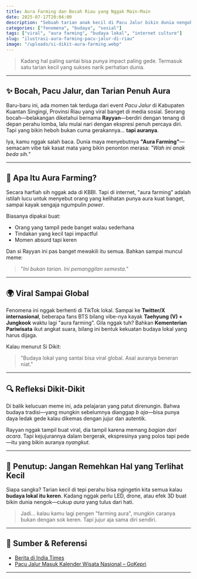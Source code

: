 ```yaml
---
title: Aura Farming dan Bocah Riau yang Nggak Main-Main
date: 2025-07-17T20:04:00
description: "Sebuah tarian anak kecil di Pacu Jalur bikin dunia nengok. Aura farming bukan cuma meme, tapi refleksi dari budaya yang bikin bangga."
categories: ["fenomena", "budaya", "sosial"]
tags: ["viral", "aura farming", "budaya lokal", "internet culture"]
slug: "ilustrasi-aura-farming-pacu-jalur-di-riau"
image: "/uploads/si-dikit-aura-farming.webp"
---
```


> Kadang hal paling santai bisa punya impact paling gede. Termasuk satu tarian kecil yang sukses narik perhatian dunia.

---

## ✨ Bocah, Pacu Jalur, dan Tarian Penuh Aura

Baru-baru ini, ada momen tak terduga dari event _Pacu Jalur_ di Kabupaten Kuantan Singingi, Provinsi Riau yang viral banget di media sosial. Seorang bocah—belakangan diketahui bernama **Rayyan**—berdiri dengan tenang di depan perahu lomba, lalu mulai nari dengan ekspresi penuh percaya diri. Tapi yang bikin heboh bukan cuma gerakannya... **tapi auranya**.

Iya, kamu nggak salah baca. Dunia maya menyebutnya **"Aura Farming"**—semacam vibe tak kasat mata yang bikin penonton merasa: _"Wah ini anak beda sih."_

---

## 🌊 Apa Itu Aura Farming?

Secara harfiah sih nggak ada di KBBI. Tapi di internet, "aura farming" adalah istilah lucu untuk menyebut orang yang kelihatan punya aura kuat banget, sampai kayak sengaja ngumpulin _power_.

Biasanya dipakai buat:

- Orang yang tampil pede banget walau sederhana
- Tindakan yang kecil tapi impactful
- Momen absurd tapi keren

Dan si Rayyan ini pas banget mewakili itu semua. Bahkan sampai muncul meme:

> "_Ini bukan tarian. Ini pemanggilan semesta._"

---

## 🌍 Viral Sampai Global

Fenomena ini nggak berhenti di TikTok lokal. Sampai ke **Twitter/X internasional**, beberapa fans BTS bilang vibe-nya kayak **Taehyung (V) + Jungkook** waktu lagi "aura farming". Gila nggak tuh? Bahkan **Kementerian Pariwisata** ikut angkat suara, bilang ini bentuk kekuatan budaya lokal yang harus dijaga.

Kalau menurut Si Dikit:

> "Budaya lokal yang santai bisa viral global. Asal auranya beneran niat."

---

## 🔍 Refleksi Dikit-Dikit

Di balik kelucuan meme ini, ada pelajaran yang patut direnungin. Bahwa budaya tradisi—yang mungkin sebelumnya dianggap _b aja_—bisa punya daya ledak gede kalau dikemas dengan jujur dan autentik.

Rayyan nggak tampil buat viral, dia tampil karena memang _bagian dari acara_. Tapi kejujurannya dalam bergerak, ekspresinya yang polos tapi pede—itu yang bikin auranya _nyangkut_.

---

## 🚀 Penutup: Jangan Remehkan Hal yang Terlihat Kecil

Siapa sangka? Tarian kecil di tepi perahu bisa ngingetin kita semua kalau **budaya lokal itu keren**. Kadang nggak perlu LED, drone, atau efek 3D buat bikin dunia nengok—cukup _aura_ yang tulus dari hati.

> Jadi... kalau kamu lagi pengen "farming aura", mungkin caranya bukan dengan sok keren. Tapi jujur aja sama diri sendiri.

---

## 📌 Sumber & Referensi

- [Berita di India Times](https://indiatimes.com/trending/bts-v-and-jungkook-aura-legends-taekooks-viral-aura-farmer-dance-gets-approval-from-indonesias-tourism-ministry-664168.html)
- [Pacu Jalur Masuk Kalender Wisata Nasional – GoKepri](https://gokepri.com/pacu-jalur-riau-masuk-ken-2025-jadi-daya-tarik-wisata-global/)

---
